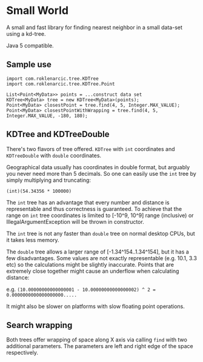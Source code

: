 # Small World

A small and fast library for finding nearest neighbor in a small data-set using a kd-tree.

Java 5 compatible.

## Sample use

```
import com.roklenarcic.tree.KDTree
import com.roklenarcic.tree.KDTree.Point

List<Point<MyData>> points = ...construct data set
KDTree<MyData> tree = new KDTree<MyData>(points);
Point<MyData> closestPoint = tree.find(4, 5, Integer.MAX_VALUE);
Point<MyData> closestPointWithWrapping = tree.find(4, 5, Integer.MAX_VALUE, -180, 180);
```

## KDTree and KDTreeDouble

There's two flavors of tree offered. `KDTree` with `int` coordinates and `KDTreeDouble` with `double` coordinates.

Geographical data usually has coordinates in double format, but arguably you never need more than 5 decimals.
So one can easily use the `int` tree by simply multiplying and truncating:

`(int)(54.34356 * 100000)`

The `int` tree has an advantage that every number and distance is representable and thus correctness is guaranteed.
To achieve that the range on `int` tree coordinates is limited to [-10^9, 10^9] range (inclusive) or IllegalArgumentException will be thrown in constructor.

The `int` tree is not any faster than `double` tree on normal desktop CPUs, but it takes less memory.

The `double` tree allows a larger range of [-1.34^154..1.34^154], but it has a few disadvantages.
Some values are not exactly representable (e.g. 10.1, 3.3 etc) so the calculations might be slightly inaccurate.
Points that are extremely close together might cause an underflow when calculating distance:

e.g. `(10.00000000000000001 - 10.00000000000000002) ^ 2 = 0.0000000000000000000.....`

It might also be slower on platforms with slow floating point operations.

## Search wrapping

Both trees offer wrapping of space along X axis via calling `find` with two additional parameters.
The parameters are left and right edge of the space respectively.
